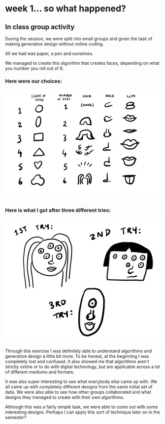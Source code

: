 # week 1... so what happened?
## In class group activity
During the session, we were split into small groups and given the task of making generative design without online coding. 

All we had was paper, a pen and ourselves. 

We managed to create this algorithm that creates faces, depending on what you number you roll out of 6. 

###                   Here were our choices:
<img src=https://github.com/yasminhb/slavetothealgorithm/blob/master/week%201/Untitled_Artwork%20102.jpg>

###                   Here is what I got after three different tries:

<img src=https://github.com/yasminhb/slavetothealgorithm/blob/master/week%201/Screen%20Shot%202020-08-03%20at%204.48.44%20pm.png>

Through this exercise I was definitely able to understand algorithms and generative design a little bit more. To be honest, at the beginning I was completely lost and confused. It also showed me that algorithms aren't strictly online or to do with digital technology, but are applicable across a lot of different mediums and formats. 

It was also super interesting to see what everybody else came up with. We all came up with completely different designs from the same initial set of data. We were also able to see how other groups collaborated and what designs they managed to create with their own algorithms.  

Although this was a fairly simple task, we were able to come out with some interesting designs. Perhaps I can apply this sort of technique later on in the semester?
